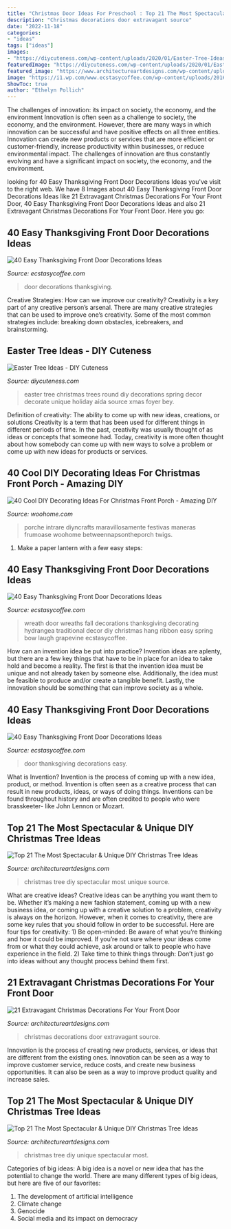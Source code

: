 ```yaml
---
title: "Christmas Door Ideas For Preschool : Top 21 The Most Spectacular &amp; Unique Diy Christmas Tree Ideas"
description: "Christmas decorations door extravagant source"
date: "2022-11-18"
categories:
- "ideas"
tags: ["ideas"]
images:
- "https://diycuteness.com/wp-content/uploads/2020/01/Easter-Tree-Ideas-5.jpg"
featuredImage: "https://diycuteness.com/wp-content/uploads/2020/01/Easter-Tree-Ideas-5.jpg"
featured_image: "https://www.architectureartdesigns.com/wp-content/uploads/2016/11/18-20.jpg"
image: "https://i1.wp.com/www.ecstasycoffee.com/wp-content/uploads/2016/10/Thanksgiving-Front-Door-Decorations-13.jpg?resize=510%2C680"
ShowToc: true
author: "Ethelyn Pollich"
---
```



The challenges of innovation: its impact on society, the economy, and the environment
Innovation is often seen as a challenge to society, the economy, and the environment. However, there are many ways in which innovation can be successful and have positive effects on all three entities. Innovation can create new products or services that are more efficient or customer-friendly, increase productivity within businesses, or reduce environmental impact. The challenges of innovation are thus constantly evolving and have a significant impact on society, the economy, and the environment.

	

		
looking for 40 Easy Thanksgiving Front Door Decorations Ideas you've visit to the right web. We have 8 Images about 40 Easy Thanksgiving Front Door Decorations Ideas like 21 Extravagant Christmas Decorations For Your Front Door, 40 Easy Thanksgiving Front Door Decorations Ideas and also 21 Extravagant Christmas Decorations For Your Front Door. Here you go:
		
    
## 40 Easy Thanksgiving Front Door Decorations Ideas

<img loading=lazy src="https://i1.wp.com/www.ecstasycoffee.com/wp-content/uploads/2016/10/Thanksgiving-Front-Door-Decorations-Ideas-11.jpg" onerror="this.onerror=null;this.src='https://tse1.mm.bing.net/th?id=OIP.dj2HYg9eTNueSNF-1vowSQHaLL&amp;pid=15.1';" alt="40 Easy Thanksgiving Front Door Decorations Ideas">

_Source: ecstasycoffee.com_

>door decorations thanksgiving. 

	

Creative Strategies: How can we improve our creativity?
Creativity is a key part of any creative person’s arsenal. There are many creative strategies that can be used to improve one’s creativity. Some of the most common strategies include: breaking down obstacles, icebreakers, and brainstorming.

    
## Easter Tree Ideas - DIY Cuteness

<img loading=lazy src="https://diycuteness.com/wp-content/uploads/2020/01/Easter-Tree-Ideas-5.jpg" onerror="this.onerror=null;this.src='https://tse3.mm.bing.net/th?id=OIP.60jN_iShJKWoXanRV2Av-QHaMj&amp;pid=15.1';" alt="Easter Tree Ideas - DIY Cuteness">

_Source: diycuteness.com_

>easter tree christmas trees round diy decorations spring decor decorate unique holiday aída source xmas foyer bey. 

	

Definition of creativity: The ability to come up with new ideas, creations, or solutions
Creativity is a term that has been used for different things in different periods of time. In the past, creativity was usually thought of as ideas or concepts that someone had. Today, creativity is more often thought about how somebody can come up with new ways to solve a problem or come up with new ideas for products or services.

    
## 40 Cool DIY Decorating Ideas For Christmas Front Porch - Amazing DIY

<img loading=lazy src="https://www.woohome.com/wp-content/uploads/2013/12/DIY-Christmas-Porch-Ideas-32.jpg" onerror="this.onerror=null;this.src='https://tse3.mm.bing.net/th?id=OIP.ACD-9L_XuY4dS6xDYKWw2gHaLL&amp;pid=15.1';" alt="40 Cool DIY Decorating Ideas For Christmas Front Porch - Amazing DIY">

_Source: woohome.com_

>porche intrare diyncrafts maravillosamente festivas maneras frumoase woohome betweennapsontheporch twigs. 

	

1. Make a paper lantern with a few easy steps:

    
## 40 Easy Thanksgiving Front Door Decorations Ideas

<img loading=lazy src="https://i0.wp.com/www.ecstasycoffee.com/wp-content/uploads/2016/10/Thanksgiving-Front-Door-Decorations-Ideas-2.jpg" onerror="this.onerror=null;this.src='https://tse4.mm.bing.net/th?id=OIP.wa-WtxB8-l-UOBNaCaw5AwHaJ4&amp;pid=15.1';" alt="40 Easy Thanksgiving Front Door Decorations Ideas">

_Source: ecstasycoffee.com_

>wreath door wreaths fall decorations thanksgiving decorating hydrangea traditional decor diy christmas hang ribbon easy spring bow laugh grapevine ecstasycoffee. 

	

How can an invention idea be put into practice?
Invention ideas are aplenty, but there are a few key things that have to be in place for an idea to take hold and become a reality. The first is that the invention idea must be unique and not already taken by someone else. Additionally, the idea must be feasible to produce and/or create a tangible benefit. Lastly, the innovation should be something that can improve society as a whole.

    
## 40 Easy Thanksgiving Front Door Decorations Ideas

<img loading=lazy src="https://i1.wp.com/www.ecstasycoffee.com/wp-content/uploads/2016/10/Thanksgiving-Front-Door-Decorations-13.jpg?resize=510%2C680" onerror="this.onerror=null;this.src='https://tse3.mm.bing.net/th?id=OIP.ftgLEwJowab5hv_kvsBSpwHaJ4&amp;pid=15.1';" alt="40 Easy Thanksgiving Front Door Decorations Ideas">

_Source: ecstasycoffee.com_

>door thanksgiving decorations easy. 

	

What is Invention?
Invention is the process of coming up with a new idea, product, or method. Invention is often seen as a creative process that can result in new products, ideas, or ways of doing things. Inventions can be found throughout history and are often credited to people who were brasskeeter- like John Lennon or Mozart.

    
## Top 21 The Most Spectacular &amp; Unique DIY Christmas Tree Ideas

<img loading=lazy src="https://www.architectureartdesigns.com/wp-content/uploads/2014/11/936.jpg" onerror="this.onerror=null;this.src='https://tse3.mm.bing.net/th?id=OIP.MIMhuknU9uj9sS-3PlDtuwHaMB&amp;pid=15.1';" alt="Top 21 The Most Spectacular &amp; Unique DIY Christmas Tree Ideas">

_Source: architectureartdesigns.com_

>christmas tree diy spectacular most unique source. 

	

What are creative ideas?
Creative ideas can be anything you want them to be. Whether it’s making a new fashion statement, coming up with a new business idea, or coming up with a creative solution to a problem, creativity is always on the horizon. However, when it comes to creativity, there are some key rules that you should follow in order to be successful. Here are four tips for creativity: 1) Be open-minded: Be aware of what you’re thinking and how it could be improved. If you’re not sure where your ideas come from or what they could achieve, ask around or talk to people who have experience in the field. 2) Take time to think things through: Don’t just go into ideas without any thought process behind them first.

    
## 21 Extravagant Christmas Decorations For Your Front Door

<img loading=lazy src="https://www.architectureartdesigns.com/wp-content/uploads/2016/11/18-20.jpg" onerror="this.onerror=null;this.src='https://tse1.mm.bing.net/th?id=OIP.s-mVaLVPQcTP4spry4ryGAAAAA&amp;pid=15.1';" alt="21 Extravagant Christmas Decorations For Your Front Door">

_Source: architectureartdesigns.com_

>christmas decorations door extravagant source. 

	

Innovation is the process of creating new products, services, or ideas that are different from the existing ones. Innovation can be seen as a way to improve customer service, reduce costs, and create new business opportunities. It can also be seen as a way to improve product quality and increase sales.

    
## Top 21 The Most Spectacular &amp; Unique DIY Christmas Tree Ideas

<img loading=lazy src="https://www.architectureartdesigns.com/wp-content/uploads/2014/11/1037.jpg" onerror="this.onerror=null;this.src='https://tse2.mm.bing.net/th?id=OIP.xqn6K-iiJXqObd467olh_QAAAA&amp;pid=15.1';" alt="Top 21 The Most Spectacular &amp; Unique DIY Christmas Tree Ideas">

_Source: architectureartdesigns.com_

>christmas tree diy unique spectacular most. 

	

Categories of big ideas:
A big idea is a novel or new idea that has the potential to change the world. There are many different types of big ideas, but here are five of our favorites: 
1. The development of artificial intelligence 
2. Climate change 
3. Genocide 
4. Social media and its impact on democracy 

